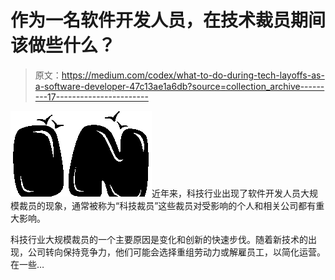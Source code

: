 # 作为一名软件开发人员，在技术裁员期间该做些什么？

> 原文：<https://medium.com/codex/what-to-do-during-tech-layoffs-as-a-software-developer-47c13ae1a6db?source=collection_archive---------17----------------------->

![In](img/da1a6e088cfb07b0998e7372ad9f248c.png)近年来，科技行业出现了软件开发人员大规模裁员的现象，通常被称为“科技裁员”这些裁员对受影响的个人和相关公司都有重大影响。

科技行业大规模裁员的一个主要原因是变化和创新的快速步伐。随着新技术的出现，公司转向保持竞争力，他们可能会选择重组劳动力或解雇员工，以简化运营。在一些…